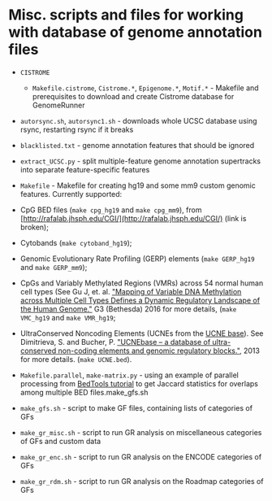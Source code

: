 Misc. scripts and files for working with database of genome annotation files
================================================

- `CISTROME`
	- `Makefile.cistrome`, `Cistrome.*`, `Epigenome.*`, `Motif.*` - Makefile and prerequisites to download and create Cistrome database for GenomeRunner

- `autorsync.sh`, `autorsync1.sh` - downloads whole UCSC database using rsync, restarting rsync if it breaks

- `blacklisted.txt` - genome annotation features that should be ignored

- `extract_UCSC.py` - split multiple-feature genome annotation supertracks into separate feature-specific features

- `Makefile` - Makefile for creating hg19 and some mm9 custom genomic features. Currently supported: 

- CpG BED files (`make cpg_hg19` and `make cpg_mm9`), from [http://rafalab.jhsph.edu/CGI/](http://rafalab.jhsph.edu/CGI/) (link is broken);
- Cytobands (`make cytoband_hg19`);
- Genomic Evolutionary Rate Profiling (GERP) elements (`make GERP_hg19` and `make GERP_mm9`);
- CpGs and Variably Methylated Regions (VMRs) across 54 normal human cell types (See Gu J, et. al. ["Mapping of Variable DNA Methylation across Multiple Cell Types Defines a Dynamic Regulatory Landscape of the Human Genome."](https://www.ncbi.nlm.nih.gov/pubmed/26888867) G3 (Bethesda) 2016 for more details, (`make VMC_hg19` and `make VMR_hg19`;
- UltraConserved Noncoding Elements (UCNEs from the [UCNE base](http://ccg.vital-it.ch/UCNEbase/)). See Dimitrieva, S. and Bucher, P. ["UCNEbase – a database of ultra-conserved non-coding elements and genomic regulatory blocks."](https://www.ncbi.nlm.nih.gov/pubmed/23193254), 2013 for more details. (`make UCNE.bed`).



- `Makefile.parallel`, `make-matrix.py` - using an example of parallel processing from [BedTools tutorial](https://github.com/arq5x/tutorials/blob/master/bedtools.md) to get Jaccard statistics for overlaps among multiple BED files.make_gfs.sh

- `make_gfs.sh` - script to make GF files, containing lists of categories of GFs

- `make_gr_misc.sh` - script to run GR analysis on miscellaneous categories of GFs and custom data

- `make_gr_enc.sh` - script to run GR analysis on the ENCODE categories of GFs

- `make_gr_rdm.sh` - script to run GR analysis on the Roadmap categories of GFs

